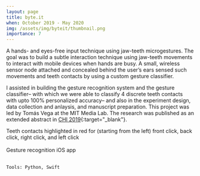 ```yaml
---
layout: page
title: byte.it
when: October 2019 - May 2020
img: /assets/img/byteit/thumbnail.png
importance: 7
---
```


A hands- and eyes-free input technique using jaw-teeth microgestures. The goal was to build a subtle interaction technique using jaw-teeth movements to interact with mobile devices when hands are busy. A small, wireless sensor node attached and concealed behind the user’s ears sensed such movements and teeth contacts by using a custom gesture classifier.

I assisted in building the gesture recognition system and the gesture classifier– with which we were able to classify 4 discrete teeth contacts with upto 100% personalized accuracy– and also in the experiment design, data collection and anlaysis, and manuscript preparation. This project was led by Tomás Vega at the MIT Media Lab. The research was published as an extended abstract in [CHI 2019](https://dl.acm.org/doi/10.1145/3290607.3312925){:target="_blank"}.

<div class="row justify-content-sm-center">
    <div class="col-sm mt-3 mt-md-0">
        <img class="img-fluid rounded z-depth-1" src="{{ '/assets/img/byteit/teeth.png' | relative_url }}" alt="" title="app"/>
    </div>
</div>
<div class="caption">
Teeth contacts highlighted in red for (starting from the left) front click, back click, right click, and left click
</div>
<br>

<div class="row justify-content-sm-center">
    <div class="col-sm mt-3 mt-md-0">
        <img class="img-fluid rounded z-depth-1" src="{{ '/assets/img/byteit/gesture_added.jpg' | relative_url }}" alt="" title="edit a gesture"/>
    </div>    
    <div class="col-sm mt-3 mt-md-0">
        <img class="img-fluid rounded z-depth-1" src="{{ '/assets/img/byteit/gesture_new.jpg' | relative_url }}" alt="" title="gesture landing page"/>
    </div>    
    <div class="col-sm mt-3 mt-md-0">
        <img class="img-fluid rounded z-depth-1" src="{{ '/assets/img/byteit/gesture_sample.jpg' | relative_url }}" alt="" title="add new sample"/>
    </div>    
        <div class="col-sm mt-3 mt-md-0">
        <img class="img-fluid rounded z-depth-1" src="{{ '/assets/img/byteit/gesture_recording.jpg' | relative_url }}" alt="" title="record samples"/>
    </div> 
    <div class="col-sm mt-3 mt-md-0">
        <img class="img-fluid rounded z-depth-1" src="{{ '/assets/img/byteit/gesture_saved.jpg' | relative_url }}" alt="" title="save recorded sample"/>
    </div>
</div>
<div class="caption">
Gesture recognition iOS app
</div>
<br>

    Tools: Python, Swift
